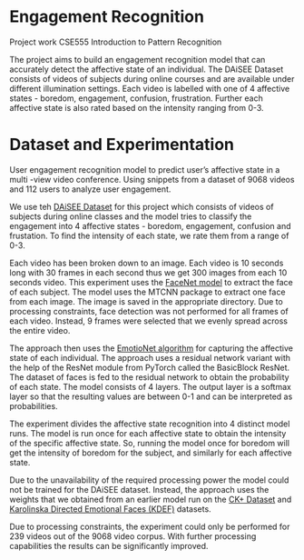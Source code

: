 # Engagement Recognition

Project work CSE555 Introduction to Pattern Recognition

The project aims to build an engagement recognition model that can accurately detect the affective state of an individual. The DAiSEE Dataset consists of videos of subjects during online courses and are available under different illumination settings. Each video is labelled with one of 4 affective states - boredom, engagement, confusion, frustration. Further each affective state is also rated based on the intensity ranging from 0-3.

# Dataset and Experimentation
User engagement recognition model to predict user’s affective state in a multi -view video conference. Using snippets from a dataset of 9068 videos
and 112 users to analyze user engagement.

We use teh [DAiSEE Dataset](https://docs.activeloop.ai/datasets/daisee-dataset) for this project which consists of videos of subjects during online classes and the model tries to classify the engagement into 4 affective states - boredom, engagement, confusion and frustation. To find the intensity of each state, we rate them from a range of 0-3.

Each video has been broken down to an image. Each video is 10 seconds long with 30 frames in each second thus we get 300 images from each 10 seconds video.
This experiment uses the [FaceNet model](https://arxiv.org/abs/1503.03832) to extract the face of each subject. The model uses the MTCNN package to extract one face from each image. The image is saved in the appropriate directory. Due to processing constraints, face detection was not performed for all frames of each video. Instead, 9 frames were selected that we evenly spread across the entire video.

The approach then uses the [EmotioNet algorithm](https://github.com/co60ca/EmotionNet/) for capturing the affective state of each individual. The approach uses a residual network variant with the help of the ResNet module from PyTorch called the BasicBlock ResNet. The dataset of faces is fed to the residual network to obtain the probability of each state. The model consists of 4 layers. The output layer is a softmax layer so that the resulting values are between 0-1 and can be interpreted as probabilities.

The experiment divides the affective state recognition into 4 distinct model runs. The model is run once for each affective state to obtain the intensity of the specific affective state. So, running the model once for boredom will get the intensity of boredom for the subject, and similarly for each affective state.

Due to the unavailability of the required processing power the model could not be trained for the DAiSEE dataset. Instead, the approach uses the weights that we obtained from an earlier model run on the [CK+ Dataset](https://ieeexplore.ieee.org/document/5543262) and [Karolinska Directed Emotional Faces (KDEF)](https://www.tandfonline.com/doi/abs/10.1080/02699930701626582?casa_token=tU1Q6BgopAAAAAAA%3A0AWCN1vWLQiDk932Hzw3cJkaZ4JQm9IVv6kIqJT2BnxqQO0c90OMqaBiownE6dCa7fHJSLxPDxXX&journalCode=pcem20) datasets.

Due to processing constraints, the experiment could only be performed for 239 videos out of the 9068 video corpus. With further processing capabilities the results can be significantly improved.



